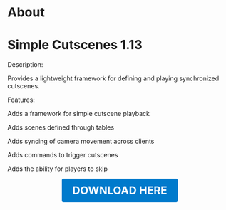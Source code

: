 # About

# Simple Cutscenes 1.13

Description:

Provides a lightweight framework for defining and playing synchronized cutscenes.

Features:

Adds a framework for simple cutscene playback

Adds scenes defined through tables

Adds syncing of camera movement across clients

Adds commands to trigger cutscenes

Adds the ability for players to skip

<p align="center"><a href="https://github.com/LiliaFramework/Modules/raw/refs/heads/gh-pages/cutscenes.zip" style="display:inline-block;padding:12px 24px;font-size:1.5rem;font-weight:bold;text-decoration:none;color:#fff;background-color:#007acc;border-radius:4px;">DOWNLOAD HERE</a></p>